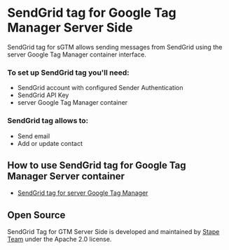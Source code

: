 # SendGrid tag for Google Tag Manager Server Side

SendGrid tag for sGTM allows sending messages from SendGrid using the server Google Tag Manager container interface.

### To set up SendGrid tag you'll need:
- SendGrid account with configured Sender Authentication
- SendGrid API Key
- server Google Tag Manager container

### SendGrid tag allows to:
- Send email
- Add or update contact

## How to use SendGrid tag for Google Tag Manager Server container

- [SendGrid tag for server Google Tag Manager](https://stape.io/blog/sendgrid-tag-for-server-google-tag-manager)


## Open Source

SendGrid Tag for GTM Server Side is developed and maintained by [Stape Team](https://stape.io/) under the Apache 2.0 license.

